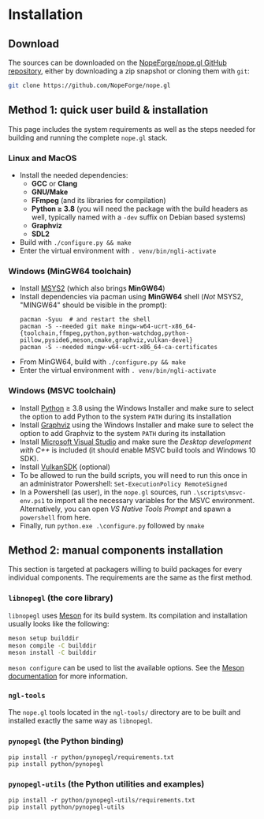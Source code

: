 # Installation

## Download

The sources can be downloaded on the [NopeForge/nope.gl GitHub repository][nopegl],
either by downloading a zip snapshot or cloning them with `git`:

```sh
git clone https://github.com/NopeForge/nope.gl
```

[nopegl]: https://github.com/NopeForge/nope.gl


## Method 1: quick user build & installation

This page includes the system requirements as well as the steps needed for
building and running the complete `nope.gl` stack.

### Linux and MacOS

- Install the needed dependencies:
  - **GCC** or **Clang**
  - **GNU/Make**
  - **FFmpeg** (and its libraries for compilation)
  - **Python ≥ 3.8** (you will need the package with the build headers as well,
    typically named with a `-dev` suffix on Debian based systems)
  - **Graphviz**
  - **SDL2**
- Build with `./configure.py && make`
- Enter the virtual environment with `. venv/bin/ngli-activate`

### Windows (MinGW64 toolchain)

- Install [MSYS2] (which also brings **MinGW64**)
- Install dependencies via pacman using **MinGW64** shell (*Not* MSYS2,
"MINGW64" should be visible in the prompt):
    ```shell
    pacman -Syuu  # and restart the shell
    pacman -S --needed git make mingw-w64-ucrt-x86_64-{toolchain,ffmpeg,python,python-watchdog,python-pillow,pyside6,meson,cmake,graphviz,vulkan-devel}
    pacman -S --needed mingw-w64-ucrt-x86_64-ca-certificates
    ```
- From MinGW64, build with `./configure.py && make`
- Enter the virtual environment with `. venv/bin/ngli-activate`

[MSYS2]: https://www.msys2.org/

### Windows (MSVC toolchain)

- Install [Python][python-win] ≥ 3.8 using the Windows Installer and make
  sure to select the option to add Python to the system `PATH` during its
  installation
- Install [Graphviz][graphviz] using the Windows Installer and make sure to
  select the option to add Graphviz to the system `PATH` during its installation
- Install [Microsoft Visual Studio][vs] and make sure the *Desktop development
  with C++* is included (it should enable MSVC build tools and Windows 10 SDK).
- Install [VulkanSDK][vksdk] (optional)
- To be allowed to run the build scripts, you will need to run this once in an
  administrator Powershell: `Set-ExecutionPolicy RemoteSigned`
- In a Powershell (as user), in the `nope.gl` sources, run
  `.\scripts\msvc-env.ps1` to import all the necessary variables for the MSVC
  environment. Alternatively, you can open *VS Native Tools Prompt* and spawn a
  `powershell` from here.
- Finally, run `python.exe .\configure.py` followed by `nmake`

[python-win]: https://www.python.org/downloads/windows/
[graphviz]: https://graphviz.org/download/
[vs]: https://visualstudio.microsoft.com/downloads/
[vksdk]: https://vulkan.lunarg.com/sdk/home#windows


## Method 2: manual components installation

This section is targeted at packagers willing to build packages for every
individual components. The requirements are the same as the first method.

### `libnopegl` (the core library)

`libnopegl` uses [Meson][meson] for its build system. Its compilation and
installation usually looks like the following:

```sh
meson setup builddir
meson compile -C builddir
meson install -C builddir
```

`meson configure` can be used to list the available options. See the [Meson
documentation][meson-doc] for more information.

[meson]: https://mesonbuild.com/
[meson-doc]: https://mesonbuild.com/Quick-guide.html#compiling-a-meson-project

### `ngl-tools`

The `nope.gl` tools located in the `ngl-tools/` directory are to be built and
installed exactly the same way as `libnopegl`.

### `pynopegl` (the Python binding)

```shell
pip install -r python/pynopegl/requirements.txt
pip install python/pynopegl
```

### `pynopegl-utils` (the Python utilities and examples)

```shell
pip install -r python/pynopegl-utils/requirements.txt
pip install python/pynopegl-utils
```
